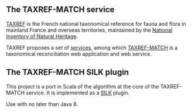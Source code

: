 ## The TAXREF-MATCH service
[TAXREF](https://inpn.mnhn.fr/programme/referentiel-taxonomique-taxref?lg=en) is the French national taxonomical reference for fauna and flora in mainland France and overseas territories, maintained by the [National Inventory of Natural Heritage](https://inpn.mnhn.fr/?lg=en).

TAXREF proposes a set of [services](https://taxref.mnhn.fr/taxref-web/), among which [TAXREF-MATCH](https://taxref.mnhn.fr/taxref-match/) is a taxonomical reconciliation web application and web service.

## The TAXREF-MATCH SILK plugin
This project is a port in Scala of the algorithm at the core of the TAXREF-MATCH service. It is implemented as a [SILK](https://github.com/silk-framework/silk) plugin.

Use with no later than Java 8.